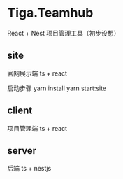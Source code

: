 # Tiga.Teamhub

React + Nest 项目管理工具（初步设想）

## site

官网展示端 ts + react

启动步骤 yarn install yarn start:site

## client

项目管理端 ts + react

## server

后端 ts + nestjs
